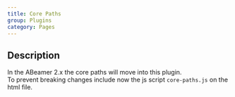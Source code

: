 ```yaml
---
title: Core Paths
group: Plugins
category: Pages
---
```

## Description
In the ABeamer 2.x the core paths will move into this plugin.  
To prevent breaking changes include now the js script `core-paths.js` on the html file.  
  